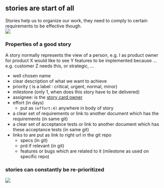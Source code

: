## stories are start of all



Stories help us to organize our work, they need to comply to certain requirements to be effective though.  
![](http://2.bp.blogspot.com/_H0iqHTCqRyo/R4zyNrT94KI/AAAAAAAAATo/VY8M-kc1MyU/s400/user+stories+-+agile+software+development+-+cards.jpg)

### Properties of a good story

A story normally represents the view of a person,
e.g. I as product owner for product X would like to see Y features to be implemented because ... e.g. customer Z needs this, or strategic, ...

- well chosen name
- clear description of what we want to achieve
- priority ( is a label : critical, urgent, normal, minor)
- milestone (only 1, when does this story have to be delivered)
- assignee: is the [story card owner](roles.md)
- effort (in days)
   - put as ```(effort:4)``` anywhere in body of story 
- a clear set of requirements or link to another document which has the requirements (in same git)
- a clear set of acceptance tests or link to another document which has these acceptance tests (in same git)
- links to are put as link to right url in the git repo
  - specs (in git)
  - prd if relevant (in git)
  - features or bugs which are related to it (milestone as used on specific repo)


### stories can constantly be re-prioritized


![](http://agilemodeling.com/images/requirementsManagement.gif)